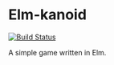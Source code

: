 # Elm-kanoid

[![Build Status](https://travis-ci.org/jakub-c/elm-kanoid.svg?branch=master)](https://travis-ci.org/jakub-c/elm-kanoid)

A simple game written in Elm.

